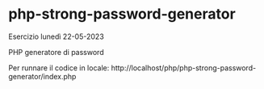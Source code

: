 # php-strong-password-generator

Esercizio lunedì 22-05-2023

PHP generatore di password

Per runnare il codice in locale:
http://localhost/php/php-strong-password-generator/index.php
